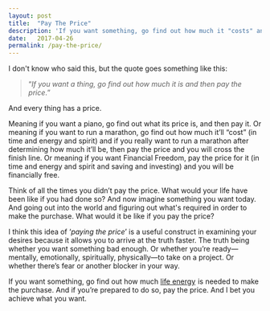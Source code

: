 ```yaml
---
layout: post
title:  "Pay The Price"
description: 'If you want something, go find out how much it "costs" and pay the price.'
date:   2017-04-26
permalink: /pay-the-price/
---
```


I don't know who said this, but the quote goes something like this:

> <q>*If you want a thing, go find out how much it is and then pay the price*.</q>

And every thing has a price.

Meaning if you want a piano, go find out what its price is, and then pay it. Or meaning if you want to run a marathon, go find out how much it’ll “cost” (in time and energy and spirit) and if you really want to run a marathon after determining how much it’ll be, then pay the price and you will cross the finish line. Or meaning if you want Financial Freedom, pay the price for it (in time and energy and spirit and saving and investing) and you will be financially free.

Think of all the times you didn’t pay the price. What would your life have been like if you had done so? And now imagine something you want today. And going out into the world and figuring out what's required in order to make the purchase. What would it be like if you pay the price?

I think this idea of ‘*paying the price*’ is a useful construct in examining your desires because it allows you to arrive at the truth faster. The truth being whether you want something bad enough. Or whether you’re ready—mentally, emotionally, spiritually, physically—to take on a project. Or whether there’s fear or another blocker in your way.

If you want something, go find out how much <a href="https://www.amazon.com/gp/product/0143115766/ref=as_li_tl?ie=UTF8&camp=1789&creative=9325&creativeASIN=0143115766&linkCode=as2&tag=gilbertindex-20&linkId=f4e52e9c51365464be3c212b63f708d8">life energy</a><img src="//ir-na.amazon-adsystem.com/e/ir?t=gilbertindex-20&l=am2&o=1&a=0143115766" width="1" height="1" border="0" alt="" style="border:none !important; margin:0px !important;" /> is needed to make the purchase. And if you’re prepared to do so, pay the price. And I bet you achieve what you want.




